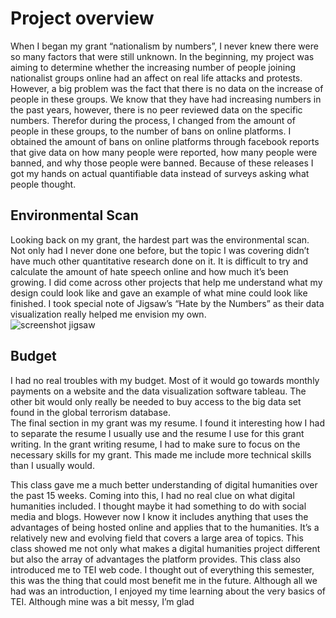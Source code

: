 # Project overview
When I began my grant “nationalism by numbers”, I never knew there were so many factors that were still unknown.  In the beginning, my project was aiming to determine whether the increasing number of people joining nationalist groups online had an affect on real life attacks and protests.  However, a big problem was the fact that there is no data on the increase of people in these groups.  We know that they have had increasing numbers in the past years, however, there is no peer reviewed data on the specific numbers.  Therefor during the process, I changed from the amount of people in these groups, to the number of bans on online platforms. I obtained the amount of bans on online platforms through facebook reports that give data on how many people were reported, how many people were banned, and why those people were banned.  Because of these releases I got my hands on actual quantifiable data instead of surveys asking what people thought.
## Environmental Scan
Looking back on my grant, the hardest part was the environmental scan.  Not only had I never done one before, but the topic I was covering didn’t have much other quantitative research done on it.  It is difficult to try and calculate the amount of hate speech online and how much it’s been growing.  I did come across other projects that help me understand what my design could look like and gave an example of what mine could look like finished.  I took special note of Jigsaw’s “Hate by the Numbers” as their data visualization really helped me envision my own.  
![screenshot jigsaw](https://user-images.githubusercontent.com/78226473/117197801-40ef2680-adb6-11eb-8eed-2d002fb0e998.png)

## Budget
I had no real troubles with my budget.  Most of it would go towards monthly payments on a website and the data visualization software tableau.  The other bit would only really be needed to buy access to the big data set found in the global terrorism database.  
The final section in my grant was my resume.  I found it interesting how I had to separate the resume I usually use and the resume I use for this grant writing.  In the grant writing resume, I had to make sure to focus on the necessary skills for my grant.  This made me include more technical skills than I usually would. 

This class gave me a much better understanding of digital humanities over the past 15 weeks.  Coming into this, I had no real clue on what digital humanities included.  I thought maybe it had something to do with social media and blogs.  However now I know it includes anything that uses the advantages of being hosted online and applies that to the humanities.  It’s a relatively new and evolving field that covers a large area of topics.  This class showed me not only what makes a digital humanities project different but also the array of advantages the platform provides. 
This class also introduced me to TEI web code.  I thought out of everything this semester, this was the thing that could most benefit me in the future.  Although all we had was an introduction, I enjoyed my time learning about the very basics of TEI.  Although mine was a bit messy, I’m glad  
